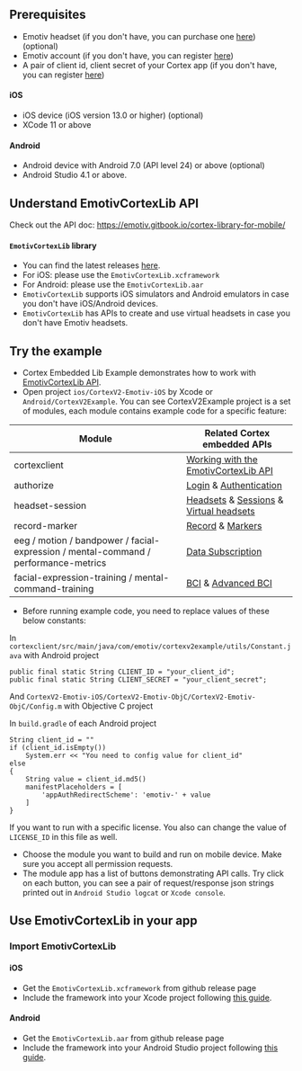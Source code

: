 
## Prerequisites
- Emotiv headset (if you don't have, you can purchase one [here](https://www.emotiv.com)) (optional)
- Emotiv account (if you don't have, you can register [here](https://www.emotiv.com))
- A pair of client id, client secret of your Cortex app (if you don't have, you can register [here](https://www.emotiv.com/my-account/cortex-apps/))

#### iOS
- iOS device (iOS version 13.0 or higher) (optional)
- XCode 11 or above

#### Android
* Android device with Android 7.0 (API level 24) or above (optional)
* Android Studio 4.1 or above.

## Understand EmotivCortexLib API

Check out the API doc: https://emotiv.gitbook.io/cortex-library-for-mobile/

#### `EmotivCortexLib` library
- You can find the latest releases [here](https://github.com/Emotiv/cortex-embedded-mobile-lib-example/releases).
- For iOS: please use the `EmotivCortexLib.xcframework`
- For Android: please use the `EmotivCortexLib.aar`
- `EmotivCortexLib` supports iOS simulators and Android emulators in case you don't have iOS/Android devices.
- `EmotivCortexLib` has APIs to create and use virtual headsets in case you don't have Emotiv headsets.

## Try the example
- Cortex Embedded Lib Example demonstrates how to work with [EmotivCortexLib API](https://emotiv.gitbook.io/cortex-library-for-mobile/).
- Open project `ios/CortexV2-Emotiv-iOS` by Xcode or `Android/CortexV2Example`. You can see CortexV2Example project is a set of modules, each module contains example code for a specific feature:

Module| Related Cortex embedded APIs
----------------|----------------
cortexclient | [Working with the EmotivCortexLib API](https://emotiv.gitbook.io/cortex-library-for-mobile/objective-c-api)
authorize | [Login](https://emotiv.gitbook.io/cortex-library-for-mobile/jsonapi) & [Authentication](https://emotiv.gitbook.io/cortex-api/authentication)
headset-session | [Headsets](https://emotiv.gitbook.io/cortex-api/headset) & [Sessions](https://emotiv.gitbook.io/cortex-api/session) & [Virtual headsets](https://emotiv.gitbook.io/cortex-library-for-mobile/jsonapi)
record-marker | [Record](https://emotiv.gitbook.io/cortex-api/records) & [Markers](https://emotiv.gitbook.io/cortex-api/markers)
eeg / motion / bandpower / facial-expression / mental-command / performance-metrics | [Data Subscription](https://emotiv.gitbook.io/cortex-api/data-subscription)
facial-expression-training / mental-command-training | [BCI](https://emotiv.gitbook.io/cortex-api/bci) & [Advanced BCI](https://emotiv.gitbook.io/cortex-api/advanced-bci)

- Before running example code, you need to replace values of these below constants:

In `cortexclient/src/main/java/com/emotiv/cortexv2example/utils/Constant.java` with Android project

    public final static String CLIENT_ID = "your_client_id";
    public final static String CLIENT_SECRET = "your_client_secret";

And `CortexV2-Emotiv-iOS/CortexV2-Emotiv-ObjC/CortexV2-Emotiv-ObjC/Config.m` with Objective C project

In `build.gradle` of each Android project

    String client_id = ""
    if (client_id.isEmpty())
        System.err << "You need to config value for client_id"
    else
    {
        String value = client_id.md5()
        manifestPlaceholders = [
            'appAuthRedirectScheme': 'emotiv-' + value
        ]
    }

If you want to run with a specific license. You also can change the value of `LICENSE_ID` in this file as well.

- Choose the module you want to build and run on mobile device. Make sure you accept all permission requests.
- The module app has a list of buttons demonstrating API calls. Try click on each button, you can see a pair of request/response json strings printed out in `Android Studio logcat` or `Xcode console`.

## Use EmotivCortexLib in your app 

### Import EmotivCortexLib

#### iOS
* Get the `EmotivCortexLib.xcframework` from github release page
* Include the framework into your Xcode project following [this guide](https://developer.apple.com/library/archive/documentation/MacOSX/Conceptual/BPFrameworks/Tasks/IncludingFrameworks.html).

#### Android
* Get the `EmotivCortexLib.aar` from github release page
* Include the framework into your Android Studio project following [this guide](https://developer.android.com/studio/projects/android-library#CreateLibrary).
